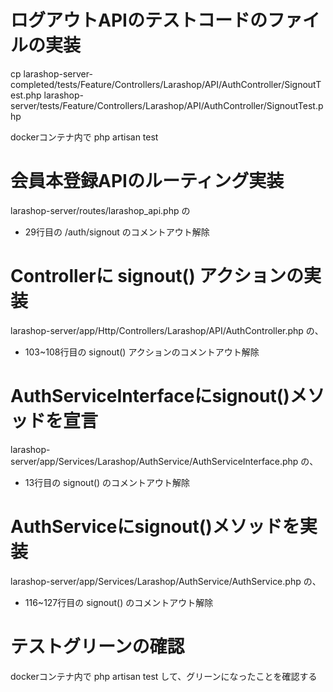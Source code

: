 # ログアウトAPIのテストコードのファイルの実装
cp larashop-server-completed/tests/Feature/Controllers/Larashop/API/AuthController/SignoutTest.php larashop-server/tests/Feature/Controllers/Larashop/API/AuthController/SignoutTest.php

dockerコンテナ内で
php artisan test

# 会員本登録APIのルーティング実装
larashop-server/routes/larashop_api.php の
 - 29行目の /auth/signout のコメントアウト解除

# Controllerに signout() アクションの実装
larashop-server/app/Http/Controllers/Larashop/API/AuthController.php の、
 - 103~108行目の signout() アクションのコメントアウト解除

# AuthServiceInterfaceにsignout()メソッドを宣言
larashop-server/app/Services/Larashop/AuthService/AuthServiceInterface.php の、
 - 13行目の signout() のコメントアウト解除

# AuthServiceにsignout()メソッドを実装
larashop-server/app/Services/Larashop/AuthService/AuthService.php の、
 - 116~127行目の signout() のコメントアウト解除

# テストグリーンの確認
dockerコンテナ内で
php artisan test
して、グリーンになったことを確認する